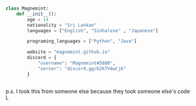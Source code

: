 ```python

class Magnemint:
    def __init__():        
        age = 14
        nationality = "Sri Lankan"
        languages = ["English", "Sinhalese" , "Japanese"]

        programing_languages = ["Python", "Java"]

        website = "magnemint.github.io"
        discord = {
            "username": "Magnemint#5880",
            "server": "discord.gg/K2K7V4wCj6"
        }
        
```

p.s. I took this from someone else because they took someone else's code L
